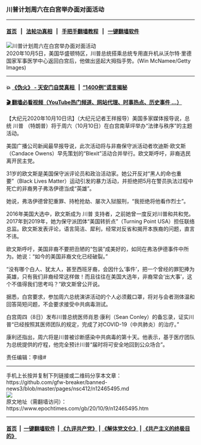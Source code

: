 ### 川普计划周六在白宫举办面对面活动
------------------------

#### [首页](https://github.com/gfw-breaker/banned-news3/blob/master/README.md) &nbsp;&nbsp;|&nbsp;&nbsp; [法轮功真相](https://github.com/begood0513/basic/blob/master/README.md)  &nbsp;&nbsp;|&nbsp;&nbsp; [手把手翻墙教程](https://github.com/gfw-breaker/guides/wiki)  &nbsp;&nbsp;|&nbsp;&nbsp; [一键翻墙软件](https://github.com/gfw-breaker/nogfw/blob/master/README.md)  



<div><img alt="川普计划周六在白宫举办面对面活动" class="attachment-djy_600_400 size-djy_600_400 wp-post-image" src="https://i.epochtimes.com/assets/uploads/2020/10/GettyImages-1278688337-600x400.jpg"/>
<div class="caption">
 2020年10月5日，美国华盛顿特区，川普总统搭乘总统专用直升机从沃尔特·里德国家军事医学中心返回白宫后，他做出竖起大拇指手势。(Win McNamee/Getty Images)
</div></div><hr/>

#### 💥 [《伪火》 - 天安门自焚真相 ](http://158.247.195.190:10000/videos/blog/weihuo.html)&nbsp; |&nbsp; [“1400例”谎言揭秘  ](http://158.247.195.190:10000/videos/blog/jiexi1400.html)

#### [ 🎬  翻墙必看视频（YouTube热门频道、网站代理、时事热点、历史事件 ...）](https://github.com/gfw-breaker/links/blob/master/banned.md)

<div><p>
 【大纪元2020年10月10日讯】（大纪元记者王祥报导）美国多家媒体报导说，总统
 <ok href="https://www.epochtimes.com/gb/tag/%E5%B7%9D%E6%99%AE.html">
  川普
 </ok>
 （特朗普）将于周六（10月10日）在白宫南草坪举办“法律与秩序”的主题活动。
</p>
<p>
 美国广播公司新闻最早报导说，此次活动将与非裔保守派活动者坎迪斯·欧文斯（Candace Owens）早先策划的“Blexit”活动合并举行。欧文斯呼吁，非裔选民离开民主党。
</p>
<p>
 31岁的欧文斯是美国保守派评论员和政治活动家。她公开反对“黑人的命也重要”（Black Lives Matter）运动引发的暴力活动，并拒绝把5月在警员执法过程中死亡的非裔男子弗洛伊德当成“英雄”。
</p>
<p>
 她说，弗洛伊德曾犯重罪、持枪抢劫、屡次入狱服刑，“我拒绝将他看作烈士”。
</p>
<p>
 2016年美国大选中，欧文斯成为
 <ok href="https://www.epochtimes.com/gb/tag/%E5%B7%9D%E6%99%AE.html">
  川普
 </ok>
 支持者，之前她曾一度反对川普和共和党。2017年到2019年，她为保守派团体“美国转折点”（Turning Point USA）担任联络总监。欧文斯发表评论，语言简洁、犀利，经常对反省和揭开本族裔的问题，直言不讳。
</p>
<p>
 欧文斯呼吁，美国非裔不要把丑陋的“包装”成美好的，如同在弗洛伊德事件中所为。她说：“如今的美国非裔文化已经破裂。”
</p>
<p>
 “没有哪个白人、犹太人，甚至西班牙裔，会因什么‘事件’，把一个曾经的罪犯捧为英雄，只有我们非裔经常这样做！而且往往在美国大选年，非裔常会‘出大事’，这个不值得我们思考吗？”欧文斯曾公开说。
</p>
<p>
 据悉，白宫要求，参加周六总统演讲活动的个人必须戴口罩，将对与会者测体温和回答简短问题，不会要求接受中共病毒测试。
</p>
<p>
 白宫周四（8日）发布川普总统医师肖恩‧康利（Sean Conley）的备忘录，证实川普“已经按照其医师团队的规定，完成了对COVID-19（中共肺炎）的治疗。”
</p>
<p>
 康利还指出，周六将是川普被诊断感染中共病毒的第十天。他表示，基于医疗团队为总统提供的疗程，他完全预计川普“届时将可安全地回到公众场合”。
</p>
<p>
 责任编辑：李缘#
</p>
</div>
<hr/>
手机上长按并复制下列链接或二维码分享本文章：<br/>
https://github.com/gfw-breaker/banned-news3/blob/master/pages/nsc412/n12465495.md <br/>
<a href='https://github.com/gfw-breaker/banned-news3/blob/master/pages/nsc412/n12465495.md'><img src='https://github.com/gfw-breaker/banned-news3/blob/master/pages/nsc412/n12465495.md.png'/></a> <br/>
原文地址（需翻墙访问）：https://www.epochtimes.com/gb/20/10/9/n12465495.htm


------------------------
#### [首页](https://github.com/gfw-breaker/banned-news3/blob/master/README.md) &nbsp;|&nbsp; [一键翻墙软件](https://github.com/gfw-breaker/nogfw/blob/master/README.md) &nbsp;| [《九评共产党》](https://github.com/gfw-breaker/9ping.md/blob/master/README.md#九评之一评共产党是什么) | [《解体党文化》](https://github.com/gfw-breaker/jtdwh.md/blob/master/README.md) | [《共产主义的终极目的》](https://github.com/gfw-breaker/gczydzjmd.md/blob/master/README.md)


<img src='http://gfw-breaker.win/banned-news3/pages/nsc412/n12465495.md' width='0px' height='0px'/>